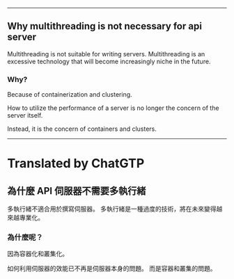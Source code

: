 <!--HugoNoteFlag-->

---

## Why multithreading is not necessary for api server


Multithreading is not suitable for writing servers. 
Multithreading is an excessive technology that 
will become increasingly niche in the future. 

### Why? 

Because of containerization and clustering.

How to utilize the performance of a server is no longer the concern of the server itself.

Instead, it is the concern of containers and clusters.

---

<!--HugoNoteZhFlag-->

# Translated by ChatGTP

## 為什麼 API 伺服器不需要多執行緒

多執行緒不適合用於撰寫伺服器。
多執行緒是一種過度的技術，將在未來變得越來越專業化。

### 為什麼呢？

因為容器化和叢集化。

如何利用伺服器的效能已不再是伺服器本身的問題。
而是容器和叢集的問題。